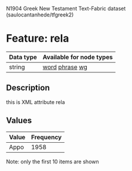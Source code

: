 <p>N1904 Greek New Testament Text-Fabric dataset (saulocantanhede/tfgreek2)</p>

<h1>Feature: rela</h1>

<table>
<thead>
<tr>
  <th>Data type</th>
  <th>Available for node types</th>
</tr>
</thead>
<tbody>
<tr>
  <td>string</td>
  <td><A HREF="featurebynodetype.md#word">word</A> <A HREF="featurebynodetype.md#phrase">phrase</A> <A HREF="featurebynodetype.md#wg">wg</A></td>
</tr>
</tbody>
</table>

<h2>Description</h2>

<p>this is XML attribute rela</p>

<h2>Values</h2>

<table>
<thead>
<tr>
  <th>Value</th>
  <th>Frequency</th>
</tr>
</thead>
<tbody>
<tr>
  <td>Appo</td>
  <td>1958</td>
</tr>
</tbody>
</table>

<p>Note: only the first 10 items are shown</p>

